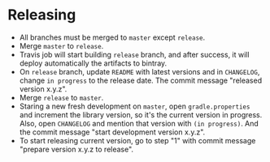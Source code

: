 # Releasing

* All branches must be merged to `master` except `release`.
* Merge `master` to `release`.
* Travis job will start building `release` branch, and after success, it will deploy automatically the artifacts to bintray.
* On `release` branch, update `README` with latest versions and in `CHANGELOG`, change `in progress` to the release date. The commit message "released version x.y.z".
* Merge `release` to `master`.
* Staring a new fresh development on `master`, open `gradle.properties` and increment the library version, so it's the current version in progress. Also, open `CHANGELOG` and mention that version with `(in progress)`. And the commit message "start development version x.y.z".
* To start releasing current version, go to step "1" with commit message "prepare version x.y.z to release".